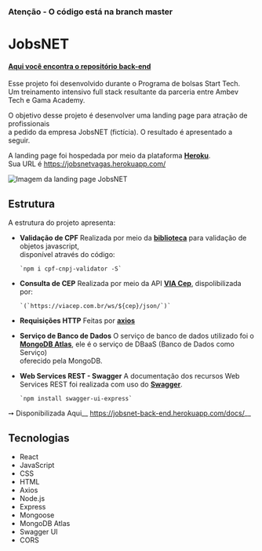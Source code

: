 ### Atenção - O código está na branch master ##


# __JobsNET__


####   __[Aqui você encontra o  repositório back-end](https://github.com/ludmillalopes/jobsnet_back-end)__


Esse projeto foi desenvolvido durante o Programa de bolsas Start Tech.<br />
Um treinamento intensivo full stack resultante da parceria entre Ambev Tech e Gama Academy.


O objetivo desse projeto é desenvolver uma landing page para atração de profissionais<br />
a pedido da empresa JobsNET (fictícia). O resultado é apresentado a seguir.


A landing page foi hospedada por meio da plataforma __[Heroku](https://www.npmjs.com/package/cpf-cnpj-validator)__.<br />
Sua URL é <https://jobsnetvagas.herokuapp.com/>


![Imagem da landing page JobsNET](https://lh3.googleusercontent.com/jFW8I5GsK-aELivliNXdguGb568Ukt76HlvK8aAM-zwgGt4VYIRx5d-_EzAMjPolQu35v1uiBRwacxhHpYeuk8qeh8WB-8ZtZzwHUWbdi1EexOFoJxZXWVVQxIeBDz_NkZ-wg6VZnunVTJwwbh8P5xziRfMR369-PInHffFJ8qlr_na8YM4JTZhYji6yHhnWHPBSvoiVgdarH6iwr9fueUvlZ1ccuIryZ9-BPWsEEpajwsYQQNGaPWe0DP9-8DuXZZr8AExtDEc_Z3XPuhR_XPb-meqidICxoNYuPHJkXU1UXHFxL6I4a3y60fVairc9QWCFXbwx_LZzv82o8d31_cyUNLROJNhCKmXuCfui_kTHGxILDQ6R1eQpI3Oh6N9TEQfgmYgNuoGVN0Knrme1QzOVjiFfw2IbBtYilqXof9Zy-b9FH_pxV_vSIPUpwQFsDC5dyvxCMCZ4Vj-9HbXbNhe680CCqXoNwrW6UN-codnKeo597tr9nLSJTiCPfHiM3SDb8VC37P2LIbfxuQIwfGVQRdUedguYCEwmz5SdSqjcswBUVJ0rLjaVjBWyuaP5KRzrUJ-CaquTIVXemQi7WaQY2i_Oy9H4xrBrDegrniMx6Rz99vRdyZbHEUEOG8y3gSqJgj98upQzgiJye78S4muXtl3XiwP9MTLnuv40C-4Vy_RSekaglU64d4-Nn_FxdoaBjGqY_7G70zpdnGUcwD8=w1366-h662-no?authuser=0)


## __Estrutura__

A estrutura do projeto apresenta:

* __Validação de CPF__
Realizada por meio da __[biblioteca](https://www.npmjs.com/package/cpf-cnpj-validator)__ para validação de objetos javascript,<br />
disponível através do código:

      `npm i cpf-cnpj-validator -S`




* __Consulta de CEP__
Realizada por meio da API __[VIA Cep](https://viacep.com.br)__, dispolibilizada por:

      `(`https://viacep.com.br/ws/${cep}/json/`)`




* __Requisições HTTP__
Feitas por __[axios](https://axios-http.com/ptbr/docs/intro)__


* __Serviço de Banco de Dados__
O serviço de banco de dados utilizado foi o __[MongoDB Atlas](https://www.mongodb.com/pt-br/cloud/atlas/efficiency)__, ele é o serviço de DBaaS (Banco de Dados como Serviço)<br /> oferecido pela MongoDB.


* __Web Services REST - Swagger__
A documentação dos recursos Web Services REST foi realizada com uso do __[Swagger](https://swagger.io/)__.

      `npm install swagger-ui-express`


➙  Disponibilizada Aqui__ <https://jobsnet-back-end.herokuapp.com/docs/>__


## Tecnologias

* React
* JavaScript
* CSS
* HTML
* Axios
* Node.js
* Express
* Mongoose
* MongoDB Atlas
* Swagger UI
* CORS


